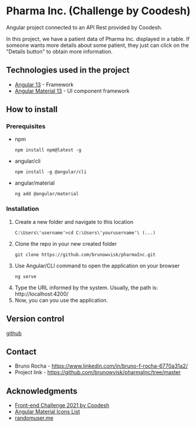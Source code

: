 # Pharma Inc. (Challenge by Coodesh)

Angular project connected to an API Rest provided by Coodesh.

In this project, we have a patient data of Pharma Inc. displayed in a table. If someone wants more details about some patient, they just can click on the "Details button" to obtain more information.

## Technologies used in the project

- [Angular 13](https://angular.io/) - Framework
- [Angular Material 13](https://material.angular.io/) - UI component framework

## How to install

### Prerequisites

- npm
  ```
  npm install npm@latest -g
  ```
- angular/cli
  ```
  npm install -g @angular/cli
  ```
- angular/material
  ```
  ng add @angular/material
  ```
  
### Installation
  
1. Create a new folder and navigate to this location    
    ```
    C:\Users\'username'>cd C:\Users\'yourusername'\ (...)
    ```
3. Clone the repo in your new created folder
    ```
    git clone https://github.com/brunowvisk/pharmaInc.git
    ```
3. Use Angular/CLI command to open the application on your browser
    ```
    ng serve
    ```
4. Type the URL informed by the system. Usually, the path is: http://localhost:4200/
5. Now, you can you use the application.

## Version control
  [github](https://github.com/)
  
## Contact

- Bruno Rocha - https://www.linkedin.com/in/bruno-f-rocha-6770a31a2/
- Project link - https://github.com/brunowvisk/pharmaInc/tree/master

## Acknowledgments

- [Front-end Challenge 2021 by Coodesh](https://lab.coodesh.com/public-challenges/front-end-challenge-2021)
- [Angular Material Icons List](https://www.angularjswiki.com/angular/angular-material-icons-list-mat-icon-list/)
- [randomuser.me](https://randomuser.me/documentation)


